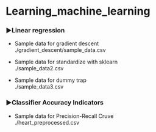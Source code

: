 # Learning_machine_learning
### ▶Linear regression
- Sample data for gradient descent  
./gradient_descent/sample_data.csv

- Sample data for standardize with sklearn  
./sample_data2.csv

- Sample data for dummy trap  
./sample_data3.csv

### ▶Classifier Accuracy Indicators
- Sample data for Precision-Recall Cruve  
./heart_preprocessed.csv